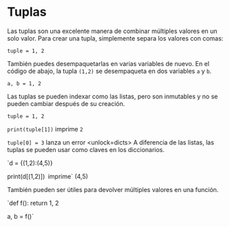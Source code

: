 # Tuplas
Las tuplas son una excelente manera de combinar múltiples valores en un solo valor.
Para crear una tupla, simplemente separa los valores con comas:

`tuple = 1, 2`

También puedes desempaquetarlas en varias variables de nuevo. En el código de abajo, la tupla `(1,2)` se desempaqueta en dos variables `a` y `b`.

`a, b = 1, 2`

Las tuplas se pueden indexar como las listas, pero son inmutables y no se pueden cambiar después de su creación.

`tuple = 1, 2`

`print(tuple[1])`
imprime `2`

`tuple[0] = 3`
lanza un error
<unlock=dicts>
A diferencia de las listas, las tuplas se pueden usar como claves en los diccionarios.

`d = {(1,2):(4,5)}

print(d[(1,2)])`
`imprime` (4,5)</unlock>

También pueden ser útiles para devolver múltiples valores en una función.

`def f():
    return 1, 2

a, b = f()`
